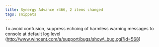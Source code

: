 ```yaml
---
title: Synergy Advance r466, 2 items changed
tags: snippets
---
```


To avoid confusion, suppress echoing of harmless warning messages to console at default log level (http://www.wincent.com/a/support/bugs/show\_bug.cgi?id=568)
